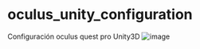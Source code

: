 # oculus_unity_configuration
Configuración oculus quest pro Unity3D
![image](https://github.com/dieko060606/oculus_unity_configuration/assets/30050325/825d4ae0-2ab4-4e59-b40b-25732720d3db)
